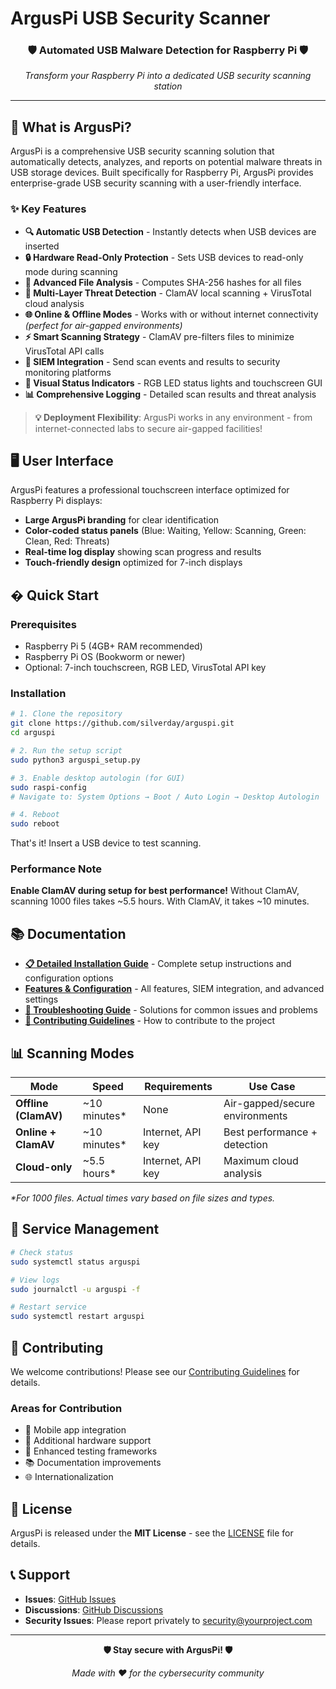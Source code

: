 # ArgusPi USB Security Scanner

<div align="center">
  <h3>🛡️ Automated USB Malware Detection for Raspberry Pi 🛡️</h3>
  <p><em>Transform your Raspberry Pi into a dedicated USB security scanning station</em></p>
</div>

---

## 🎯 What is ArgusPi?

ArgusPi is a comprehensive USB security scanning solution that automatically detects, analyzes, and reports on potential malware threats in USB storage devices. Built specifically for Raspberry Pi, ArgusPi provides enterprise-grade USB security scanning with a user-friendly interface.

### ✨ Key Features

- **🔍 Automatic USB Detection** - Instantly detects when USB devices are inserted
- **🔒 Hardware Read-Only Protection** - Sets USB devices to read-only mode during scanning
- **🧬 Advanced File Analysis** - Computes SHA-256 hashes for all files
- **🦠 Multi-Layer Threat Detection** - ClamAV local scanning + VirusTotal cloud analysis
- **🌐 Online & Offline Modes** - Works with or without internet connectivity _(perfect for air-gapped environments)_
- **⚡ Smart Scanning Strategy** - ClamAV pre-filters files to minimize VirusTotal API calls
- **🔗 SIEM Integration** - Send scan events and results to security monitoring platforms
- **🚦 Visual Status Indicators** - RGB LED status lights and touchscreen GUI
- **📊 Comprehensive Logging** - Detailed scan results and threat analysis

> **💡 Deployment Flexibility**: ArgusPi works in any environment - from internet-connected labs to secure air-gapped facilities!

## 🖥️ User Interface

ArgusPi features a professional touchscreen interface optimized for Raspberry Pi displays:

- **Large ArgusPi branding** for clear identification
- **Color-coded status panels** (Blue: Waiting, Yellow: Scanning, Green: Clean, Red: Threats)
- **Real-time log display** showing scan progress and results
- **Touch-friendly design** optimized for 7-inch displays

## � Quick Start

### Prerequisites

- Raspberry Pi 5 (4GB+ RAM recommended)
- Raspberry Pi OS (Bookworm or newer)
- Optional: 7-inch touchscreen, RGB LED, VirusTotal API key

### Installation

```bash
# 1. Clone the repository
git clone https://github.com/silverday/arguspi.git
cd arguspi

# 2. Run the setup script
sudo python3 arguspi_setup.py

# 3. Enable desktop autologin (for GUI)
sudo raspi-config
# Navigate to: System Options → Boot / Auto Login → Desktop Autologin

# 4. Reboot
sudo reboot
```

That's it! Insert a USB device to test scanning.

### Performance Note

**Enable ClamAV during setup for best performance!** Without ClamAV, scanning 1000 files takes ~5.5 hours. With ClamAV, it takes ~10 minutes.

## 📚 Documentation

- **[📋 Detailed Installation Guide](INSTALLATION.md)** - Complete setup instructions and configuration options
- **[ Features & Configuration](FEATURES.md)** - All features, SIEM integration, and advanced settings
- **[🐛 Troubleshooting Guide](TROUBLESHOOTING.md)** - Solutions for common issues and problems
- **[🤝 Contributing Guidelines](CONTRIBUTING.md)** - How to contribute to the project

## 📊 Scanning Modes

| Mode                 | Speed         | Requirements      | Use Case                       |
| -------------------- | ------------- | ----------------- | ------------------------------ |
| **Offline (ClamAV)** | ~10 minutes\* | None              | Air-gapped/secure environments |
| **Online + ClamAV**  | ~10 minutes\* | Internet, API key | Best performance + detection   |
| **Cloud-only**       | ~5.5 hours\*  | Internet, API key | Maximum cloud analysis         |

_\*For 1000 files. Actual times vary based on file sizes and types._

## 🔧 Service Management

```bash
# Check status
sudo systemctl status arguspi

# View logs
sudo journalctl -u arguspi -f

# Restart service
sudo systemctl restart arguspi
```

## 🤝 Contributing

We welcome contributions! Please see our [Contributing Guidelines](CONTRIBUTING.md) for details.

### Areas for Contribution

- 📱 Mobile app integration
- 🔌 Additional hardware support
- 🧪 Enhanced testing frameworks
- 📚 Documentation improvements
- 🌐 Internationalization

## 📄 License

ArgusPi is released under the **MIT License** - see the [LICENSE](LICENSE) file for details.

## 📞 Support

- **Issues**: [GitHub Issues](https://github.com/silverday/arguspi/issues)
- **Discussions**: [GitHub Discussions](https://github.com/silverday/arguspi/discussions)
- **Security Issues**: Please report privately to security@yourproject.com

---

<div align="center">
  <p><strong>🛡️ Stay secure with ArgusPi! 🛡️</strong></p>
  <p><em>Made with ❤️ for the cybersecurity community</em></p>
</div>
